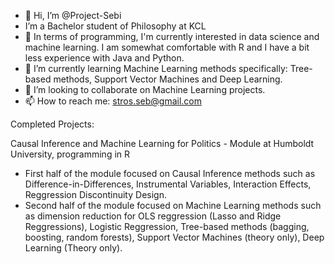 - 👋 Hi, I’m @Project-Sebi
-  I’m a Bachelor student of Philosophy at KCL
- 👀 In terms of programming, I'm currently interested in data science and machine learning. I am somewhat comfortable with R and I have a bit less experience with Java and Python.
- 🌱 I’m currently learning Machine Learning methods specifically: Tree-based methods, Support Vector Machines and Deep Learning.
- 💞️ I’m looking to collaborate on Machine Learning projects.
- 📫 How to reach me: stros.seb@gmail.com

 Completed Projects:

Causal Inference and Machine Learning for Politics - Module at Humboldt University, programming in R

- First half of the module focused on Causal Inference methods such as Difference-in-Differences, Instrumental Variables, Interaction Effects, Reggression Discontinuity Design.
- Second half of the module focused on Machine Learning methods such as dimension reduction for OLS reggression (Lasso and Ridge Reggressions), Logistic Reggression, Tree-based methods (bagging, boosting, random forests), Support Vector Machines (theory only), Deep Learning (Theory only).  



<!---
Project-Sebi/Project-Sebi is a ✨ special ✨ repository because its `README.md` (this file) appears on your GitHub profile.
You can click the Preview link to take a look at your changes.
--->
